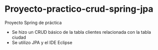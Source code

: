 # Proyecto-practico-crud-spring-jpa

Proyecto Spring de práctica

- Se hizo un CRUD básico de la tabla clientes relacionada con la tabla ciudad
- Se utilizo JPA y el IDE Eclipse
